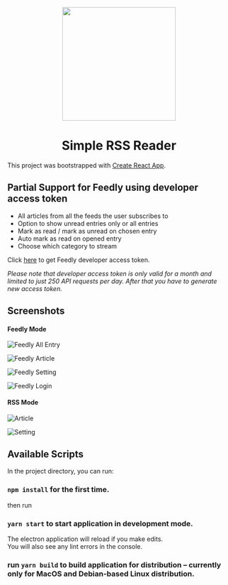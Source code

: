 <p align="center">
  <img src="https://raw.githubusercontent.com/salmanrameli/simple-rss-reader/master/assets/icon.png" height="256">
  <h1 align="center">Simple RSS Reader</h1>
</p>


This project was bootstrapped with [Create React App](https://github.com/facebook/create-react-app).

## Partial Support for Feedly using developer access token
* All articles from all the feeds the user subscribes to
* Option to show unread entries only or all entries
* Mark as read / mark as unread on chosen entry
* Auto mark as read on opened entry
* Choose which category to stream

Click [here](https://feedly.com/v3/auth/dev) to get Feedly developer access token.

*Please note that developer access token is only valid for a month and limited to just 250 API requests per day. After that you have to generate new access token.*

## Screenshots
#### Feedly Mode
![Feedly All Entry](https://raw.githubusercontent.com/salmanrameli/simple-rss-reader/master/Feedly%20All.png)

![Feedly Article](https://raw.githubusercontent.com/salmanrameli/simple-rss-reader/master/Feedly%20Article.png)

![Feedly Setting](https://raw.githubusercontent.com/salmanrameli/simple-rss-reader/master/Feedly%20Setting.png)

![Feedly Login](https://raw.githubusercontent.com/salmanrameli/simple-rss-reader/master/Feedly%20Login.png)

#### RSS Mode

![Article](https://raw.githubusercontent.com/salmanrameli/simple-rss-reader/master/Article.png)

![Setting](https://raw.githubusercontent.com/salmanrameli/simple-rss-reader/master/Setting.png)

## Available Scripts

In the project directory, you can run:

### `npm install` for the first time.
then run
### `yarn start` to start application in development mode.

The electron application will reload if you make edits.<br>
You will also see any lint errors in the console.

### run `yarn build` to build application for distribution – currently only for MacOS and Debian-based Linux distribution.
